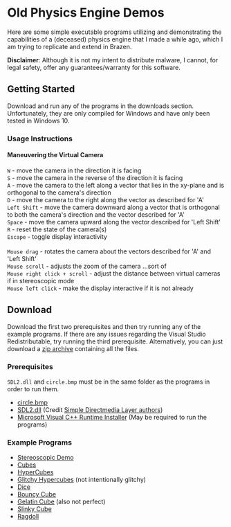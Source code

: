 # Old Physics Engine Demos

Here are some simple executable programs utilizing and demonstrating the capabilities of a (deceased) physics engine that I made a while ago, which I am trying to replicate and extend in Brazen.

**Disclaimer**: Although it is not my intent to distribute malware, I cannot, for legal safety, offer any guarantees/warranty for this software.

## Getting Started

Download and run any of the programs in the downloads section. Unfortunately, they are only compiled for Windows and have only been tested in Windows 10.

### Usage Instructions

#### Maneuvering the Virtual Camera

`W` - move the camera in the direction it is facing <br>
`S` - move the camera in the reverse of the direction it is facing <br>
`A` - move the camera to the left along a vector that lies in the xy-plane and is orthogonal to the camera's direction <br>
`D` - move the camera to the right along the vector as described for 'A' <br>
`Left Shift` - move the camera downward along a vector that is orthogonal to both the camera's direction and the vector described for 'A' <br>
`Space` - move the camera upward along the vector described for 'Left Shift' <br>
`R` - reset the state of the camera(s) <br>
`Escape` - toggle display interactivity <br>
 <br>
`Mouse drag` - rotates the camera about the vectors described for 'A' and 'Left Shift' <br>
`Mouse scroll` - adjusts the zoom of the camera ...sort of <br>
`Mouse right click + scroll` - adjust the distance between virtual cameras if in stereoscopic mode <br>
`Mouse left click` - make the display interactive if it is not already <br>

## Download

Download the first two prerequisites and then try running any of the example programs. If there are any issues regarding the Visual Studio Redistributable, try running the third prerequisite. Alternatively, you can just download a [zip archive](old-physics-engine.zip) containing all the files.

### Prerequisites

`SDL2.dll` and `circle.bmp` must be in the same folder as the programs in order to run them.

* <a href="circle.bmp" download="circle.bmp">circle.bmp</a>
* [SDL2.dll](SDL2.dll) (Credit [Simple Directmedia Layer authors](https://www.libsdl.org/credits.php))
* [Microsoft Visual C++ Runtime Installer](VC_redist.x64.exe) (May be required to run the programs)

### Example Programs

* [Stereoscopic Demo](Demo.exe)
* [Cubes](Cubes.exe)
* [HyperCubes](HyperCubes.exe)
* [Glitchy Hypercubes](Glitchy-Hypercubes.exe) (not intentionally glitchy)
* [Dice](Dice.exe)
* [Bouncy Cube](Bouncy-Cube.exe)
* [Gelatin Cube](Gelatin-Cube.exe) (also not perfect)
* [Slinky Cube](Slinky-Cube.exe)
* [Ragdoll](Ragdoll.exe)